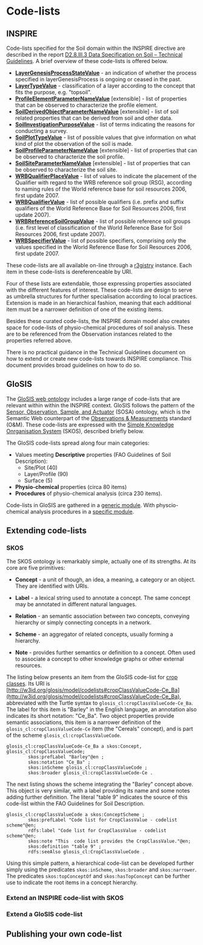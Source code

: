 Code-lists
==========

INSPIRE
-------

Code-lists specified for the Soil domain within the INSPIRE directive are
described in the report [D2.8.III.3 Data Specification on Soil – Technical
Guidelines](https://inspire.ec.europa.eu/documents/Data_Specifications/INSPIRE_DataSpecification_OI_v3.0rc3.pdf).
A brief overview of these code-lists is offered below.

- **[LayerGenesisProcessStateValue](http://inspire.ec.europa.eu/codelist/LayerGenesisProcessStateValue)** - an indication of whether the process specified in layerGenesisProcess is
    ongoing or ceased in the past.
- **[LayerTypeValue](http://inspire-registry.jrc.ec.europa.eu/clr/LayerTypeValue)** - classification of a layer according to the concept that fits the purpose,
    e.g. "topsoil".
- **[ProfileElementParameterNameValue](http://inspire.ec.europa.eu/codelist/ProfileElementParameterNameValue)**
  [extensible] - list of properties that can be observed to characterize the
profile element.
- **[SoilDerivedObjectParameterNameValue](http://inspire.ec.europa.eu/codelist/SoilDerivedObjectParameterNameValue)**
  [extensible] - list of soil related properties that can be derived from soil
and other data.
- **[SoilInvestigationPurposeValue](http://inspire.ec.europa.eu/codelist/SoilInvestigationPurposeValue)** - list of terms indicating the reasons for conducting a survey.
- **[SoilPlotTypeValue](http://inspire.ec.europa.eu/codelist/SoilPlotTypeValue)** - list of possible values that give information on what kind of plot the
    observation of the soil is made.
- **[SoilProfileParameterNameValue](http://inspire.ec.europa.eu/codelist/SoilProfileParameterNameValue)**
  [extensible] - list of properties that can be observed to characterize the
soil profile.
- **[SoilSiteParameterNameValue](http://inspire.ec.europa.eu/codelist/SoilSiteParameterNameValue)**
  [extensible] - list of properties that can be observed to characterize the
soil site.
- **[WRBQualifierPlaceValue](http://inspire.ec.europa.eu/codelist/WRBQualifierPlaceValue)** - list of values to indicate the placement of the Qualifier with regard to the
    WRB reference soil group (RSG), according to naming rules of the World
reference base for soil resources 2006, first update 2007.
- **[WRBQualifierValue](http://inspire.ec.europa.eu/codelist/WRBQualifierValue)** - list of possible qualifiers (i.e. prefix and suffix qualifiers of the World
    Reference Base for Soil Resources 2006, first update 2007).
- **[WRBReferenceSoilGroupValue](http://inspire.ec.europa.eu/codelist/WRBReferenceSoilGroupValue)** - list of possible reference soil groups (i.e. first level of classification
    of the World Reference Base for Soil Resources 2006, first update 2007).
- **[WRBSpecifierValue](http://inspire.ec.europa.eu/codelist/WRBSpecifierValue)** - list of possible specifiers, comprising only the values specified in the
    World Reference Base for Soil Resources 2006, first update 2007.

These code-lists are all available on-line through a
[r3gistry](https://ec.europa.eu/isa2/solutions/re3gistry_en/) instance. Each
item in these code-lists is dereferenceable by URI. 

Four of these lists are extendable, those expressing properties associated with
the different features of interest. These code-lists are design to serve as
umbrella structures for further specialisation according to local practices.
Extension is made in an hierarchical fashion, meaning that each additional item
must be a narrower definition of one of the existing items.

Besides these curated code-lists, the INSPIRE domain model also creates space
for code-lists of physio-chemical procedures of soil analysis. These are to be
referenced from the Observation instances related to the properties referred
above.

There is no practical guidance in the Technical Guidelines document on how to
extend or create new code-lists towards INSPIRE compliance. This document
provides broad guidelines on how to do so. 

GloSIS
------

The [GloSIS web ontology](https://github.com/rapw3k/glosis) includes a large
range of code-lists that are relevant within within the INSPIRE context. GloSIS
follows the pattern of the [Sensor, Observation, Sample, and
Actuator](https://www.w3.org/TR/vocab-ssn/) (SOSA) ontology, which is the
Semantic Web counterpart of the [Observations &
Measurements](https://www.ogc.org/standards/om) standard (O&M). These code-lists
are expressed with the [Simple Knowledge Onrganisation System](https://www.w3.org/2004/02/skos/) (SKOS), described
briefly below.

The GloSIS code-lists spread along four main categories:

- Values meeting **Descriptive** properties (FAO Guidelines of Soil
  Description):
    - Site/Plot (40)
    - Layer/Profile (90)
    - Surface (5)
- **Physio-chemical** properties (circa 80 items)
- **Procedures** of physio-chemical analysis (circa 230 items).


Code-lists in GloSIS are gathered in a [generic
module](https://rapw3k.github.io/glosis/docs/glosis-cl-doc/index-en.html). With
physcio-chemical analysis procedures in a [specific
module](https://rapw3k.github.io/glosis/docs/glosis-pc-doc/index-en.html).

Extending code-lists
--------------------

### SKOS

The SKOS ontology is remarkably simple, actually one of its strengths. At its
core are five primitives:

- **Concept** - a unit of though, an idea, a meaning, a category or an object.
  They are identified with URIs.

- **Label** - a lexical string used to annotate a concept. The same concept may
  be annotated in different natural languages.

- **Relation** - an semantic association between two concepts, conveying
  hierarchy or simply connecting concepts in a network.

- **Scheme** - an aggregator of related concepts, usually forming a hierarchy.

- **Note** - provides further semantics or definition to a concept. Often used
  to associate a concept to other knowledge graphs or other external resources.

The listing below presents an item from the GloSIS code-list for [crop
classes](http://w3id.org/glosis/model/codelists#CropClassValueCode). Its URI is
[http://w3id.org/glosis/model/codelists#cropClassValueCode-Ce_Ba](http://w3id.org/glosis/model/codelists#cropClassValueCode-Ce_Ba),
abbreviated with the Turtle syntax to `glosis_cl:cropClassValueCode-Ce_Ba`. The
label for this item is "Barley" in the English language, an annotation also
indicates its short notation: "Ce_Ba". Two object properties provide semantic
associations, this item is a narrower definition of the
`glosis_cl:cropClassValueCode-Ce` item (the "Cereals" concept), and is part of
the scheme `glosis_cl:cropClassValueCode`.  

```turtle
glosis_cl:cropClassValueCode-Ce_Ba a skos:Concept, glosis_cl:CropClassValueCode;
        skos:prefLabel "Barley"@en ;
        skos:notation "Ce_Ba" ;
        skos:inScheme glosis_cl:cropClassValueCode ;
        skos:broader glosis_cl:cropClassValueCode-Ce .
```

The next listing shows the scheme integrating the "Barley" concept above.
This object is very similar, with a label providing its name and some notes
adding further definition. The literal "table 9" indicates the source of this
code-list within the FAO Guidelines for Soil Description.

```turtle
glosis_cl:cropClassValueCode a skos:ConceptScheme ;
        skos:prefLabel "Code list for CropClassValue - codelist scheme"@en;
        rdfs:label "Code list for CropClassValue - codelist scheme"@en;
        skos:note "This  code list provides the CropClassValue."@en;
        skos:definition "table 9" ;
        rdfs:seeAlso glosis_cl:CropClassValueCode .
```

Using this simple pattern, a hierarchical code-list can be developed further
simply using the predicates `skos:inScheme`, `skos:broader` and `skos:narrower`.
The predicates `skos:topConceptOf` and `skos:hasTopConcept` can be further use
to indicate the root items in a concept hierarchy. 

### Extend an INSPIRE code-list with SKOS

### Extend a GloSIS code-list


Publishing your own code-list
------------------------------
